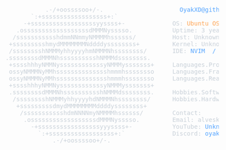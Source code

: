 <pre>
<span style="color:#c9d1d9;">         
            .-/+oossssoo+/-.                     <span style="color:#58a6ff;">OyakXD@github</span>
        `:+ssssssssssssssssss+:`                
      -+ssssssssssssssssssyyssss+-             <span style="color:#c9d1d9;">OS:</span> <span style="color:#ffa657;">Ubuntu OS 24.4 Core (Linux)</span>
    .ossssssssssssssssssdMMMNysssso.           <span style="color:#c9d1d9;">Uptime:</span> 3 years
   /ssssssssssshdmmNNmmyNMMMMhssssss/          <span style="color:#c9d1d9;">Host:</span> Unknown
  +ssssssssshmydMMMMMMMNddddyssssssss+         <span style="color:#c9d1d9;">Kernel:</span> Unknown
  /sssssssshNMMMyhhyyyyhmNMMMNhssssssss/       <span style="color:#c9d1d9;">IDE:</span> <span style="color:#58a6ff;">NVIM  / VSCode  / Arduino IDE</span>
 .ssssssssdMMMNhsssssssssshNMMMdssssssss.     
  +sssshhhyNMMNyssssssssssssyNMMMysssssss+     <span style="color:#c9d1d9;">Languages.Programming:</span> <span style="color:#ffa657;">Python, C, C++, ARMv7, Java</span>
  ossyNMMMNyMMhsssssssssssssshmmmhssssssso     <span style="color:#c9d1d9;">Languages.Frameworks:</span> <span style="color:#ffa657;">Unknown</span>
  ossyNMMMNyMMhsssssssssssssshmmmhssssssso     <span style="color:#c9d1d9;">Languages.Real:</span> <span style="color:#ffa657;">English, Portuguese</span>
  +sssshhhyNMMNyssssssssssssyNMMMysssssss+    
  .ssssssssdMMMNhsssssssssshNMMMdssssssss.     <span style="color:#c9d1d9;">Hobbies.Software:</span> <span style="color:#58a6ff;">Embedded, Databases, OS's, IoT, Embedded System</span>
   /sssssssshNMMMyhhyyyyhdNMMMNhssssssss/      <span style="color:#c9d1d9;">Hobbies.Hardware:</span> <span style="color:#58a6ff;">ESP32, Beagle Bone Black, STM32, Arduino</span>
    +sssssssssdmydMMMMMMMMddddyssssssss+      
     /ssssssssssshdmNNNNmyNMMMMhssssss/        <span style="color:#c9d1d9;">Contact:</span>
      .ossssssssssssssssssdMMMNysssso.         <span style="color:#c9d1d9;">Email:</span> <span style="color:#c9d1d9;">alveskayo2005@gmail.com</span>
        -+sssssssssssssssssyyyssss+-           <span style="color:#c9d1d9;">YouTube:</span> <span style="color:#58a6ff;">Unknown</span>
          `:+ssssssssssssssssss+:`             <span style="color:#c9d1d9;">Discord:</span> <span style="color:#58a6ff;">oyakdev</span>
              .-/+oossssoo+/-.                
                                               
</span>
</pre>
